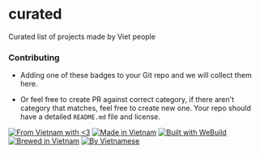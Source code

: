 # curated
Curated list of projects made by Viet people

### Contributing

- Adding one of these badges to your Git repo and we will collect them here.

- Or feel free to create PR against correct category, if there aren't category that matches, feel free to create new one. Your repo should have a detailed `README.md` file and license.

[![From Vietnam with <3](https://raw.githubusercontent.com/webuild-community/badge/master/svg/love.svg)](https://webuild.community) [![Made in Vietnam](https://raw.githubusercontent.com/webuild-community/badge/master/svg/made.svg)](https://webuild.community) [![Built with WeBuild](https://raw.githubusercontent.com/webuild-community/badge/master/svg/WeBuild.svg)](https://webuild.community) [![Brewed in Vietnam](https://raw.githubusercontent.com/webuild-community/badge/master/svg/brew.svg)](https://webuild.community) [![By Vietnamese](https://raw.githubusercontent.com/webuild-community/badge/master/svg/by.svg)](https://webuild.community)
